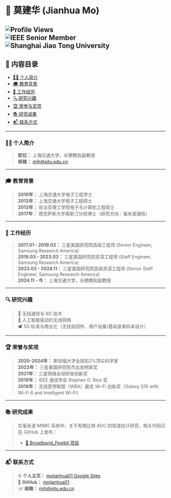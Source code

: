 # 🌟 莫建华 (Jianhua Mo)

![Profile Views](https://komarev.com/ghpvc/?username=mojianhua01&color=blue)  
![IEEE Senior Member](https://img.shields.io/badge/IEEE-Senior%20Member-blue)  
![Shanghai Jiao Tong University](https://img.shields.io/badge/Position-SJTU%20Associate%20Professor-green)  
---

## 📖 内容目录
- [👨‍🏫 个人简介](#-个人简介)
- [🎓 教育背景](#-教育背景)
- [💼 工作经历](#-工作经历)
- [🔍 研究兴趣](#-研究兴趣)
- [🏆 荣誉与奖项](#-荣誉与奖项)
- [📚 研究成果](#-研究成果)
- [📬 联系方式](#-联系方式)

---

### 👨‍🏫 个人简介  
> **职位：** 上海交通大学，长聘教轨副教授  
> **邮箱：** mjh@sjtu.edu.cn  

---

### 🎓 教育背景  
> **2010年：** 上海交通大学电子工程学士  
> **2013年：** 上海交通大学电子工程硕士  
> **2013年：** 佐治亚理工学院电子与计算机工程硕士  
> **2017年：** 德克萨斯大学奥斯汀分校博士（研究方向：毫米波通信）  

---

### 💼 工作经历  
> **2017.01 - 2019.03：** 三星美国研究院高级工程师 (Senior Engineer, Samsung Research America)  
> **2019.03 - 2023.03：** 三星美国研究院资深工程师 (Staff Engineer, Samsung Research America)  
> **2023.03 - 2024.11：** 三星美国研究院高级资深工程师 (Senior Staff Engineer, Samsung Research America)  
> **2024.11 - 今：** 上海交通大学，长聘教轨副教授  

---

### 🔍 研究兴趣  
> 📶 无线通信与 6G 技术  
> 🤖 人工智能驱动的无线网络  
> 🕊️ 5G 标准与商业化（无线自回传、用户设备/基站波束码本设计）  

---

### 🏆 荣誉与奖项  
> **2020-2024年：** 斯坦福大学全球前2%顶尖科学家  
> **2023年：** 三星美国研究院杰出发明家奖  
> **2021年：** 三星网络全球研发创新奖  
> **2019年：** IEEE 通信学会 Stephen O. Rice 奖  
> **2019年：** 无线宽带联盟（WBA）最佳 Wi-Fi 创新奖（Galaxy S10 with Wi-Fi 6 and Intelligent Wi-Fi）  

---

### 📚 研究成果  
> 在毫米波 MIMO 系统中，关于有限比特 ADC 的信道估计研究，相关代码已在 GitHub 上发布：  
> - [📂 Broadband_Fewbit 项目](https://github.com/mojianhua01/Broadband_Fewbit)  

---

### 📬 联系方式  
> 🌐 **个人主页：** [mojianhua01 Google Sites](https://sites.google.com/view/mojianhua01/)  
> 💼 **GitHub：** [mojianhua01](https://github.com/mojianhua01)  
> ✉️ **邮箱：** mjh@sjtu.edu.cn  
